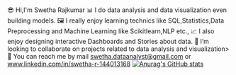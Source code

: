 😎 Hi,I'm Swetha Rajkumar
📊 I do data analysis and data visualization even building models.
🖼 I really enjoy learning technics like SQL,Statistics,Data Preprocessing and Machine Learning like Scikitlearn,NLP etc.,
📈 I also enjoy designing interactive Dashboards and Stories about data.
👯 I’m looking to collaborate on projects related to data analysis and visualization>
📧 You can reach me by mail swetha.dataanalyst@gmail.com or www.linkedin.com/in/swetha-r-144013168
 [![Anurag's GitHub stats](https://github-readme-stats.vercel.app/api?username=Swetha-RK)](https://github.com/anuraghazra/github-readme-stats)
